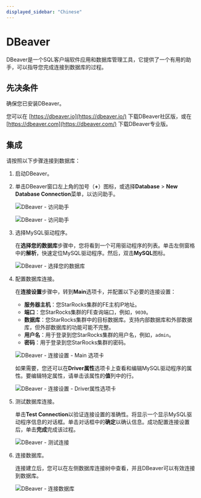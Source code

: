 ```yaml
---
displayed_sidebar: "Chinese"
---
```


# DBeaver

DBeaver是一个SQL客户端软件应用和数据库管理工具，它提供了一个有用的助手，可以指导您完成连接到数据库的过程。

## 先决条件

确保您已安装DBeaver。

您可以在 [https://dbeaver.io](https://dbeaver.io/) 下载DBeaver社区版，或在 [https://dbeaver.com](https://dbeaver.com/) 下载DBeaver专业版。

## 集成

请按照以下步骤连接到数据库：

1. 启动DBeaver。

2. 单击DBeaver窗口左上角的加号（**+**）图标，或选择**Database** > **New Database Connection**菜单，以访问助手。

   ![DBeaver - 访问助手](../../assets/IDE_dbeaver_1.png)

   ![DBeaver - 访问助手](../../assets/IDE_dbeaver_2.png)

3. 选择MySQL驱动程序。

   在**选择您的数据库**步骤中，您将看到一个可用驱动程序的列表。单击左侧窗格中的**解析**，快速定位MySQL驱动程序。然后，双击**MySQL**图标。

   ![DBeaver - 选择您的数据库](../../assets/IDE_dbeaver_3.png)

4. 配置数据库连接。

   在**连接设置**步骤中，转到**Main**选项卡，并配置以下必要的连接设置：

   - **服务器主机**：您StarRocks集群的FE主机IP地址。
   - **端口**：您StarRocks集群的FE查询端口，例如，`9030`。
   - **数据库**：您StarRocks集群中的目标数据库。支持内部数据库和外部数据库，但外部数据库的功能可能不完整。
   - **用户名**：用于登录到您StarRocks集群的用户名，例如，`admin`。
   - **密码**：用于登录到您StarRocks集群的密码。

   ![DBeaver - 连接设置 - Main 选项卡](../../assets/IDE_dbeaver_4.png)

   如果需要，您还可以在**Driver属性**选项卡上查看和编辑MySQL驱动程序的属性。要编辑特定属性，请单击该属性的**值**列中的行。

   ![DBeaver - 连接设置 - Driver属性选项卡](../../assets/IDE_dbeaver_5.png)

5. 测试数据库连接。

   单击**Test Connection**以验证连接设置的准确性。将显示一个显示MySQL驱动程序信息的对话框。单击对话框中的**确定**以确认信息。成功配置连接设置后，单击**完成**完成该过程。

   ![DBeaver - 测试连接](../../assets/IDE_dbeaver_6.png)

6. 连接数据库。

   连接建立后，您可以在左侧数据库连接树中查看，并且DBeaver可以有效连接到数据库。

   ![DBeaver - 连接数据库](../../assets/IDE_dbeaver_7.png)